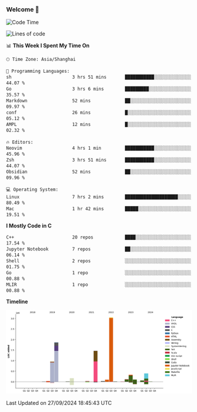 ### Welcome 👋

<!--START_SECTION:waka-->
![Code Time](http://img.shields.io/badge/Code%20Time-1%2C574%20hrs%2025%20mins-blue)

![Lines of code](https://img.shields.io/badge/From%20Hello%20World%20I%27ve%20Written-8.7%20million%20lines%20of%20code-blue)

📊 **This Week I Spent My Time On** 

```text
🕑︎ Time Zone: Asia/Shanghai

💬 Programming Languages: 
sh                       3 hrs 51 mins       ███████████░░░░░░░░░░░░░░   44.07 % 
Go                       3 hrs 6 mins        █████████░░░░░░░░░░░░░░░░   35.57 % 
Markdown                 52 mins             ██░░░░░░░░░░░░░░░░░░░░░░░   09.97 % 
conf                     26 mins             █░░░░░░░░░░░░░░░░░░░░░░░░   05.12 % 
AMPL                     12 mins             █░░░░░░░░░░░░░░░░░░░░░░░░   02.32 % 

🔥 Editors: 
Neovim                   4 hrs 1 min         ███████████░░░░░░░░░░░░░░   45.96 % 
Zsh                      3 hrs 51 mins       ███████████░░░░░░░░░░░░░░   44.07 % 
Obsidian                 52 mins             ██░░░░░░░░░░░░░░░░░░░░░░░   09.96 % 

💻 Operating System: 
Linux                    7 hrs 2 mins        ████████████████████░░░░░   80.49 % 
Mac                      1 hr 42 mins        █████░░░░░░░░░░░░░░░░░░░░   19.51 % 
```

**I Mostly Code in C** 

```text
C++                      20 repos            ████░░░░░░░░░░░░░░░░░░░░░   17.54 % 
Jupyter Notebook         7 repos             ██░░░░░░░░░░░░░░░░░░░░░░░   06.14 % 
Shell                    2 repos             ░░░░░░░░░░░░░░░░░░░░░░░░░   01.75 % 
Go                       1 repo              ░░░░░░░░░░░░░░░░░░░░░░░░░   00.88 % 
MLIR                     1 repo              ░░░░░░░░░░░░░░░░░░░░░░░░░   00.88 % 
```



**Timeline**

![Lines of Code chart](https://raw.githubusercontent.com/Bohan-hu/Bohan-hu/master/assets/bar_graph.png)


 Last Updated on 27/09/2024 18:45:43 UTC
<!--END_SECTION:waka-->




